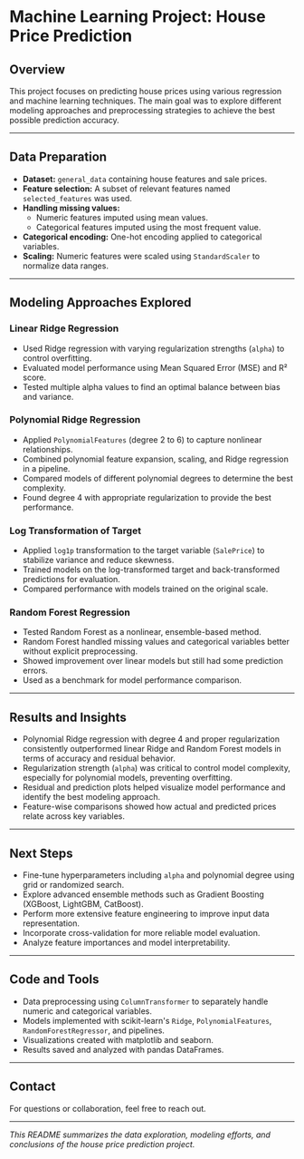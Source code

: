 # Machine Learning Project: House Price Prediction

## Overview

This project focuses on predicting house prices using various regression and machine learning techniques. The main goal was to explore different modeling approaches and preprocessing strategies to achieve the best possible prediction accuracy.

---

## Data Preparation

- **Dataset:** `general_data` containing house features and sale prices.
- **Feature selection:** A subset of relevant features named `selected_features` was used.
- **Handling missing values:**  
  - Numeric features imputed using mean values.  
  - Categorical features imputed using the most frequent value.  
- **Categorical encoding:** One-hot encoding applied to categorical variables.
- **Scaling:** Numeric features were scaled using `StandardScaler` to normalize data ranges.

---

## Modeling Approaches Explored

### Linear Ridge Regression

- Used Ridge regression with varying regularization strengths (`alpha`) to control overfitting.
- Evaluated model performance using Mean Squared Error (MSE) and R² score.
- Tested multiple alpha values to find an optimal balance between bias and variance.

### Polynomial Ridge Regression

- Applied `PolynomialFeatures` (degree 2 to 6) to capture nonlinear relationships.
- Combined polynomial feature expansion, scaling, and Ridge regression in a pipeline.
- Compared models of different polynomial degrees to determine the best complexity.
- Found degree 4 with appropriate regularization to provide the best performance.

### Log Transformation of Target

- Applied `log1p` transformation to the target variable (`SalePrice`) to stabilize variance and reduce skewness.
- Trained models on the log-transformed target and back-transformed predictions for evaluation.
- Compared performance with models trained on the original scale.

### Random Forest Regression

- Tested Random Forest as a nonlinear, ensemble-based method.
- Random Forest handled missing values and categorical variables better without explicit preprocessing.
- Showed improvement over linear models but still had some prediction errors.
- Used as a benchmark for model performance comparison.

---

## Results and Insights

- Polynomial Ridge regression with degree 4 and proper regularization consistently outperformed linear Ridge and Random Forest models in terms of accuracy and residual behavior.
- Regularization strength (`alpha`) was critical to control model complexity, especially for polynomial models, preventing overfitting.
- Residual and prediction plots helped visualize model performance and identify the best modeling approach.
- Feature-wise comparisons showed how actual and predicted prices relate across key variables.

---

## Next Steps

- Fine-tune hyperparameters including `alpha` and polynomial degree using grid or randomized search.
- Explore advanced ensemble methods such as Gradient Boosting (XGBoost, LightGBM, CatBoost).
- Perform more extensive feature engineering to improve input data representation.
- Incorporate cross-validation for more reliable model evaluation.
- Analyze feature importances and model interpretability.

---

## Code and Tools

- Data preprocessing using `ColumnTransformer` to separately handle numeric and categorical variables.
- Models implemented with scikit-learn's `Ridge`, `PolynomialFeatures`, `RandomForestRegressor`, and pipelines.
- Visualizations created with matplotlib and seaborn.
- Results saved and analyzed with pandas DataFrames.

---

## Contact

For questions or collaboration, feel free to reach out.

---

*This README summarizes the data exploration, modeling efforts, and conclusions of the house price prediction project.*

